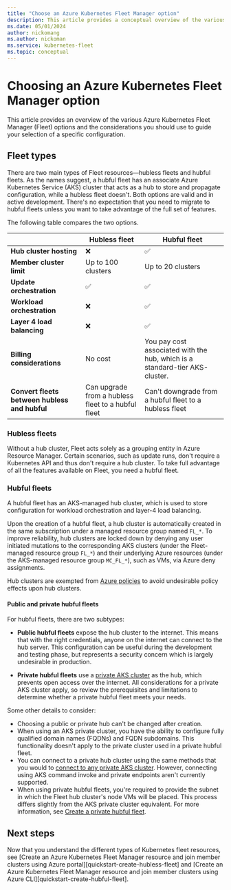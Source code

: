 ```yaml
---
title: "Choose an Azure Kubernetes Fleet Manager option"
description: This article provides a conceptual overview of the various Azure Kubernetes Fleet Manager options and why you may choose a specific configuration.
ms.date: 05/01/2024
author: nickomang
ms.author: nickoman
ms.service: kubernetes-fleet
ms.topic: conceptual
---
```


# Choosing an Azure Kubernetes Fleet Manager option

This article provides an overview of the various Azure Kubernetes Fleet Manager (Fleet) options and the considerations you should use to guide your selection of a specific configuration.

## Fleet types

There are two main types of Fleet resources—hubless fleets and hubful fleets. As the names suggest, a hubful fleet has an associate Azure Kubernetes Service (AKS) cluster that acts as a hub to store and propagate configuration, while a hubless fleet doesn't. Both options are valid and in active development. There's no expectation that you need to migrate to hubful fleets unless you want to take advantage of the full set of features.

The following table compares the two options.

||Hubless fleet|Hubful fleet|
|----|----|----|
|**Hub cluster hosting**|<span class='red-x'>&#10060;</span>|<span class='green-check'>&#9989;</span>||
|**Member cluster limit**|Up to 100 clusters|Up to 20 clusters|
|**Update orchestration**|<span class='green-check'>&#9989;</span>|<span class='green-check'>&#9989;</span>|
|**Workload orchestration**|<span class='red-x'>&#10060;</span>|<span class='green-check'>&#9989;</span>|
|**Layer 4 load balancing**|<span class='red-x'>&#10060;</span>|<span class='green-check'>&#9989;</span>|
|**Billing considerations**|No cost|You pay cost associated with the hub, which is a standard-tier AKS-cluster.|
|**Convert fleets between hubless and hubful**|Can upgrade from a hubless fleet to a hubful fleet|Can't downgrade from a hubful fleet to a hubless fleet|

### Hubless fleets

Without a hub cluster, Fleet acts solely as a grouping entity in Azure Resource Manager. Certain scenarios, such as update runs, don't require a Kubernetes API and thus don't require a hub cluster. To take full advantage of all the features available on Fleet, you need a hubful fleet.

### Hubful fleets

A hubful fleet has an AKS-managed hub cluster, which is used to store configuration for workload orchestration and layer-4 load balancing.

Upon the creation of a hubful fleet, a hub cluster is automatically created in the same subscription under a managed resource group named `FL_*`. To improve reliability, hub clusters are locked down by denying any user initiated mutations to the corresponding AKS clusters (under the Fleet-managed resource group `FL_*`) and their underlying Azure resources (under the AKS-managed resource group `MC_FL_*`), such as VMs, via Azure deny assignments.

Hub clusters are exempted from [Azure policies][azure-policy-overview] to avoid undesirable policy effects upon hub clusters.

#### Public and private hubful fleets

For hubful fleets, there are two subtypes:

- **Public hubful fleets** expose the hub cluster to the internet. This means that with the right credentials, anyone on the internet can connect to the hub server. This configuration can be useful during the development and testing phase, but represents a security concern which is largely undesirable in production.

- **Private hubful fleets** use a [private AKS cluster][aks-private-cluster] as the hub, which prevents open access over the internet. All considerations for a private AKS cluster apply, so review the prerequisites and limitations to determine whether a private hubful fleet meets your needs.

Some other details to consider:

- Choosing a public or private hub can't be changed after creation.
- When using an AKS private cluster, you have the ability to configure fully qualified domain names (FQDNs) and FQDN subdomains. This functionality doesn't apply to the private cluster used in a private hubful fleet.
- You can connect to a private hub cluster using the same methods that you would to [connect to any private AKS cluster][aks-private-cluster-connect]. However, connecting using AKS command invoke and private endpoints aren't currently supported.
- When using private hubful fleets, you're required to provide the subnet in which the Fleet hub cluster's node VMs will be placed. This process differs slightly from the AKS private cluster equivalent. For more information, see [Create a private hubful fleet][create-private-hubful-fleet].

<!-- TODO: NEED REVIEW ON THE WORDING OF ABOVE BULLETS -->

## Next steps

Now that you understand the different types of Kubernetes fleet resources, see [Create an Azure Kubernetes Fleet Manager resource and join member clusters using Azure portal][quickstart-create-hubless-fleet] and [Create an Azure Kubernetes Fleet Manager resource and join member clusters using Azure CLI][quickstart-create-hubful-fleet].

<!-- LINKS -->
[aks-private-cluster]: /azure/aks/private-clusters
[aks-private-cluster-connect]: /azure/aks/private-clusters?tabs=azure-portal#options-for-connecting-to-the-private-cluster
[create-private-hubful-fleet]: quickstart-create-fleet-and-members.md#private-hub
<!-- TODO: NEED TO MODIFY ABOVE LINK WHEN TABS FOR HUBLESS/HUBFUL IN QS -->
[azure-policy-overview]: /azure/governance/policy/overview